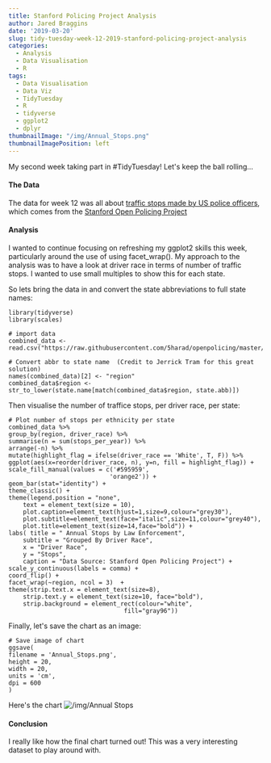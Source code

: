 ```yaml
---
title: Stanford Policing Project Analysis
author: Jared Braggins
date: '2019-03-20'
slug: tidy-tuesday-week-12-2019-stanford-policing-project-analysis
categories:
  - Analysis
  - Data Visualisation
  - R
tags:
  - Data Visualisation
  - Data Viz
  - TidyTuesday
  - R
  - tidyverse
  - ggplot2
  - dplyr
thumbnailImage: "/img/Annual_Stops.png"
thumbnailImagePosition: left
---
```


My second week taking part in #TidyTuesday! Let's keep the ball rolling...

#### The Data
The data for week 12 was all about [traffic stops made by US police officers](https://github.com/rfordatascience/tidytuesday/tree/master/data/2019/2019-03-12), which comes from the [Stanford Open Policing Project](https://openpolicing.stanford.edu/)

#### Analysis
I wanted to continue focusing on refreshing my ggplot2 skills this week, particularly around the use of using facet_wrap(). My approach to the analysis was to have a look at driver race in terms of number of traffic stops. I wanted to use small multiples to show this for each state.  

So lets bring the data in and convert the state abbreviations to full state names:

  ```
library(tidyverse)
library(scales)

# import data
combined_data <- read.csv("https://raw.githubusercontent.com/5harad/openpolicing/master/results/data_for_figures/combined_data.csv")

# Convert abbr to state name  (Credit to Jerrick Tram for this great solution)
names(combined_data)[2] <- "region"
combined_data$region <- str_to_lower(state.name[match(combined_data$region, state.abb)])

  ```
  
Then visualise the number of traffice stops, per driver race, per state:

  ```
  # Plot number of stops per ethnicity per state 
combined_data %>%
group_by(region, driver_race) %>%
summarise(n = sum(stops_per_year)) %>%
arrange(-n) %>%
mutate(highlight_flag = ifelse(driver_race == 'White', T, F)) %>%
ggplot(aes(x=reorder(driver_race, n), y=n, fill = highlight_flag)) + 
scale_fill_manual(values = c('#595959', 
                              'orange2')) +
geom_bar(stat="identity") +
theme_classic() +
theme(legend.position = "none",
      text = element_text(size = 10),
      plot.caption=element_text(hjust=1,size=9,colour="grey30"),
      plot.subtitle=element_text(face="italic",size=11,colour="grey40"),
      plot.title=element_text(size=14,face="bold")) +
labs( title = " Annual Stops by Law Enforcement",
      subtitle = "Grouped By Driver Race",
      x = "Driver Race",
      y = "Stops",
      caption = "Data Source: Stanford Open Policing Project") +
scale_y_continuous(labels = comma) +
coord_flip() +
facet_wrap(~region, ncol = 3)  +
theme(strip.text.x = element_text(size=8),
      strip.text.y = element_text(size=10, face="bold"),
      strip.background = element_rect(colour="white", 
                                  fill="gray96"))
  ```
Finally, let's save the chart as an image:

  ```
  # Save image of chart
ggsave(
  filename = 'Annual_Stops.png',
  height = 20,
  width = 20,
  units = 'cm',
  dpi = 600
)
  
  ```

  
Here's the chart
<img src="/img/Annual_Stops.png" title="/img/Annual Stops"/>

#### Conclusion
I really like how the final chart turned out! This was a very interesting dataset to play around with. 



